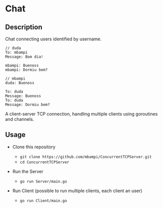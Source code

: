 # Chat

## Description

Chat connecting users identified by username.

```
// duda
To: mbampi
Message: Bom dia!

mbampi: Buenoss
mbampi: Dormiu bem?
```
```
// mbampi
duda: Buenoss

To: duda
Message: Buenoss
To: duda
Message: Dormiu bem?
```

A client-server TCP connection, handling multiple clients using goroutines and channels.

## Usage
- Clone this repository
  - ```git clone https://github.com/mbampi/ConcurrentTCPServer.git``` 
  - `cd ConcurrentTCPServer`
  
- Run the Server
  - `go run Server/main.go` 
  
- Run Client (possible to run multiple clients, each client an user)
  - `go run Client/main.go` 